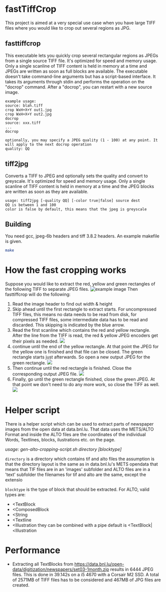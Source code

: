 # fastTiffCrop
This project is aimed at a very special use case when you have large TIFF files where you would like to crop out several regions as JPG.

## fasttiffcrop
This executable lets you quickly crop several rectangular regions as JPEGs from a single source TIFF file. It's optimized for speed and memory usage. Only a single scanline of TIFF content is held in memory at a time and JPEGs are written as soon as full blocks are available. The executable doesn't take command-line arguments but has a script-based interface. It takes its arguments through stdin and performs the operation on the "docrop" command. After a "docrop", you can restart with a new source image.

```
example usage:
source: blah.tiff
crop WxH+X+Y out1.jpg
crop WxH+X+Y out2.jpg
docrop
source: xxx.tiff
...
docrop

optionally, you may specify a JPEG quality (1 - 100) at any point. It will apply to the next docrop operation
quality: QQ
```

## tiff2jpg
Converts a TIFF to JPEG and optionally sets the quality and convert to greyscale. It's optimized for speed and memory usage. Only a single scanline of TIFF content is held in memory at a time and the JPEG blocks are written as soon as they are available.
```
usage: tiff2jpg [-quality QQ] [-color true|false] source dest
QQ is between 1 and 100
color is false by default, this means that the jpeg is greyscale
```

## Building
You need gcc, jpeg-6b headers and tiff 3.8.2 headers. An example makefile is given.
```sh
make
```

# How the fast cropping works
Suppose you would like to extract the red, yellow and green rectangles of the following TIFF to separate JPEG files.
![example image](https://user-images.githubusercontent.com/14054229/80147013-1b301e80-85b3-11ea-83e2-e2a4d419f47b.png)
Then fasttiffcrop will do the following:
1. Read the image header to find out width & height
2. Skip ahead until the first rectangle to extract starts. For uncompressed TIFF files, this means no data needs to be read from disk, for compressed TIFF files, some intermediate data has to be read and discarded. This skipping is indicated by the blue arrow.
3. Read the first scanline which contains the red and yellow rectangle. After the line from the TIFF is read, the red & yellow JPEG encoders get their pixels as needed.
![](https://user-images.githubusercontent.com/14054229/80148066-bfff2b80-85b4-11ea-8969-4fc4b0d643f9.png)
4. continue until the end of the yellow rectangle. At that point the JPEG for the yellow one is finished and that file can be closed. The green rectangle starts just afterwards. So open a new output JPEG for the green rectangle.
![](https://user-images.githubusercontent.com/14054229/80148059-becdfe80-85b4-11ea-9e28-ebafb45eed8c.png)
5. Then continue until the red rectangle is finished. Close the corresponding output JPEG file.
![](https://user-images.githubusercontent.com/14054229/80148062-bf669500-85b4-11ea-9d20-de4e4c1fce4a.png)
6. Finally, go until the green rectangle finished, close the green JPEG. At that point we don't need to do any more work, so close the TIFF as well.
![](https://user-images.githubusercontent.com/14054229/80148065-bfff2b80-85b4-11ea-96a8-38f0f569e157.png)

# Helper script
There is a helper script which can be used to extract parts of newspaper images from the open data at data.bnl.lu. That data uses the METS/ALTO Format and inside the ALTO files are the coordinates of the individual Words, Textlines, blocks, ilustrations etc. on the page.

*usage: gen-alto-cropping-script.sh directory [blocktype]*

`directory` is a directory which contains tif and alto files
the assumption is that the directory layout is the same as in data.bnl.lu's METS opendata that means that TIF files are in an 'images' subfolder and ALTO files are in a 'text' subfolder the filenames for tif and alto are the same, except the extensio

`blocktype` is the type of block that should be extracted. For ALTO, valid types are:
  - <TextBlock
  - <ComposedBlock
  - <String
  - <Textline
  - <Illustration
they can be combined with a pipe
default is <TextBlock|<Illustration

# Performance

- Extracting all TextBlocks from https://data.bnl.lu/open-data/digitization/newspapers/set03-1month.zip results in 6444 JPEG files. This is done in 39.142s on a i5 4670 with a Corsair M2 SSD. A total of 2571MB of TIFF files has to be considered and 467MB of JPG files are created.
